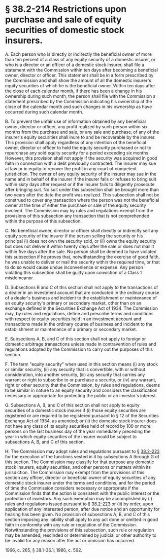 # § 38.2-214 Restrictions upon purchase and sale of equity securities of domestic stock insurers.

<p>A. Each person who is directly or indirectly the beneficial owner of more than ten percent of a class of any equity security of a domestic insurer, or who is a director or an officer of a domestic stock insurer, shall file a statement with the Commission within ten days after becoming a beneficial owner, director or officer. This statement shall be in a form prescribed by the Commission and shall show the amount of all the domestic insurer's equity securities of which he is the beneficial owner. Within ten days after the close of each calendar month, if there has been a change in his ownership during such month, the person shall file with the Commission a statement prescribed by the Commission indicating his ownership at the close of the calendar month and such changes in his ownership as have occurred during such calendar month.</p><p>B. To prevent the unfair use of information obtained by any beneficial owner, director or officer, any profit realized by such person within six months from the purchase and sale, or any sale and purchase, of any of the insurer's equity securities shall inure to and be recoverable by the insurer. This provision shall apply regardless of any intention of the beneficial owner, director or officer to hold the equity security purchased or not to repurchase any sold equity security for a period exceeding six months. However, this provision shall not apply if the security was acquired in good faith in connection with a debt previously contracted. The insurer may sue at law or in equity to recover the profit in any court of competent jurisdiction. The owner of any equity security of the insurer may sue in the name and in behalf of the insurer if the insurer fails or refuses to bring suit within sixty days after request or if the insurer fails to diligently prosecute after bringing suit. No suit under this subsection shall be brought more than two years after the date the profit was realized. This subsection shall not be construed to cover any transaction where the person was not the beneficial owner at the time of either the purchase or sale of the equity security involved. The Commission may by rules and regulations exempt from the provisions of this subsection any transaction that is not comprehended within the purpose of this subsection.</p><p>C. No beneficial owner, director or officer shall directly or indirectly sell any equity security of the insurer if the person selling the security or his principal (i) does not own the security sold, or (ii) owns the equity security but does not deliver it within twenty days after the sale or does not mail it within five days after the sale. No person shall be deemed to have violated this subsection if he proves that, notwithstanding the exercise of good faith, he was unable to deliver or mail the security within the required time, or that to do so would cause undue inconvenience or expense. Any person violating this subsection shall be guilty upon conviction of a Class 1 misdemeanor.</p><p>D. Subsections B and C of this section shall not apply to the transactions of a dealer in an investment account that are conducted in the ordinary course of a dealer's business and incident to the establishment or maintenance of an equity security's primary or secondary market, other than on an exchange defined in the Securities Exchange Act of 1934. The Commission may, by rules and regulations, define and prescribe terms and conditions with respect to equity securities held in an investment account and transactions made in the ordinary course of business and incident to the establishment or maintenance of a primary or secondary market.</p><p>E. Subsections A, B, and C of this section shall not apply to foreign or domestic arbitrage transactions unless made in contravention of rules and regulations adopted by the Commission to carry out the purposes of this section.</p><p>F. The term "equity security" when used in this section means (i) any stock or similar security, (ii) any security that is convertible, with or without consideration, into another security, (iii) any security that carries any warrant or right to subscribe to or purchase a security, or (iv) any warrant, right or other security that the Commission, by rules and regulations, deems to be similar in nature to an equity security and considers the classification necessary or appropriate for protecting the public or an investor's interest.</p><p>G. Subsections A, B, and C of this section shall not apply to equity securities of a domestic stock insurer if (i) those equity securities are registered or are required to be registered pursuant to § 12 of the Securities Exchange Act of 1934, as amended; or (ii) the domestic stock insurer does not have any class of its equity securities held of record by 100 or more persons on the last business day of the year immediately preceding the year in which equity securities of the insurer would be subject to subsections A, B, and C of this section.</p><p>H. The Commission may adopt rules and regulations pursuant to § <a href='http://law.lis.virginia.gov/vacode/38.2-223/'>38.2-223</a> for the execution of the functions vested in it by subsections A through G of this section. The Commission may classify for that purpose any domestic stock insurers, equity securities, and other persons or matters within its jurisdiction. The Commission may exempt from the provisions of this section any officer, director or beneficial owner of equity securities of any domestic stock insurer under the terms and conditions, and for the period of time the Commission considers necessary or appropriate if the Commission finds that the action is consistent with the public interest or the protection of investors. Any such exemption may be accomplished by (i) rules and regulations issued pursuant to § <a href='http://law.lis.virginia.gov/vacode/38.2-223/'>38.2-223</a> or (ii) by order, upon application of any interested person, after due notice and an opportunity for hearing has been given. No provision of subsections A, B, and C of this section imposing any liability shall apply to any act done or omitted in good faith in conformity with any rule or regulation of the Commission. Notwithstanding the provisions of this subsection, such rule or regulation may be amended, rescinded or determined by judicial or other authority to be invalid for any reason after the act or omission has occurred.</p><p>1966, c. 265, § 38.1-36.1; 1986, c. 562.</p>